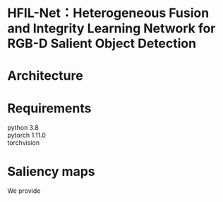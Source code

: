 # HFIL-Net：Heterogeneous Fusion and Integrity Learning Network for RGB-D Salient Object Detection
# Architecture
# Requirements
python 3.8\
pytorch 1.11.0\
torchvision
# Saliency maps
We provide
